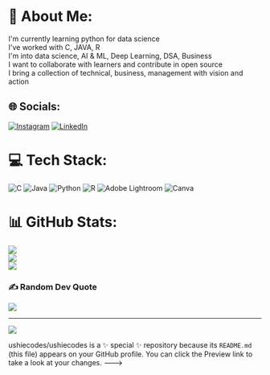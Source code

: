 # 💫 About Me:
I'm currently learning python for data science<br>I've worked with C, JAVA, R<br>I'm into data science, AI & ML, Deep Learning, DSA, Business<br>I want to collaborate with learners and contribute in open source<br>I bring a collection of technical, business, management with vision and action<br>


## 🌐 Socials:
[![Instagram](https://img.shields.io/badge/Instagram-%23E4405F.svg?logo=Instagram&logoColor=white)](https://instagram.com/https://www.instagram.com/ushiegraphy/) [![LinkedIn](https://img.shields.io/badge/LinkedIn-%230077B5.svg?logo=linkedin&logoColor=white)](https://linkedin.com/in/www.linkedin.com/in/utkarsh-kamat-97b5192a7) 

# 💻 Tech Stack:
![C](https://img.shields.io/badge/c-%2300599C.svg?style=for-the-badge&logo=c&logoColor=white) ![Java](https://img.shields.io/badge/java-%23ED8B00.svg?style=for-the-badge&logo=openjdk&logoColor=white) ![Python](https://img.shields.io/badge/python-3670A0?style=for-the-badge&logo=python&logoColor=ffdd54) ![R](https://img.shields.io/badge/r-%23276DC3.svg?style=for-the-badge&logo=r&logoColor=white) ![Adobe Lightroom](https://img.shields.io/badge/Adobe%20Lightroom-31A8FF.svg?style=for-the-badge&logo=Adobe%20Lightroom&logoColor=white) ![Canva](https://img.shields.io/badge/Canva-%2300C4CC.svg?style=for-the-badge&logo=Canva&logoColor=white)
# 📊 GitHub Stats:
![](https://github-readme-stats.vercel.app/api?username=ushiecodes&theme=neon&hide_border=true&include_all_commits=true&count_private=true)<br/>
![](https://github-readme-streak-stats.herokuapp.com/?user=ushiecodes&theme=neon&hide_border=true)<br/>
![](https://github-readme-stats.vercel.app/api/top-langs/?username=ushiecodes&theme=neon&hide_border=true&include_all_commits=true&count_private=true&layout=compact)

### ✍️ Random Dev Quote
![](https://quotes-github-readme.vercel.app/api?type=vetical&theme=dark)

---
[![](https://visitcount.itsvg.in/api?id=ushiecodes&icon=2&color=13)](https://visitcount.itsvg.in)

<!-- Proudly created with GPRM ( https://gprm.itsvg.in ) -->

ushiecodes/ushiecodes is a ✨ special ✨ repository because its `README.md` (this file) appears on your GitHub profile.
You can click the Preview link to take a look at your changes.
--->
